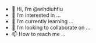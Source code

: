 - 👋 Hi, I’m @wihdiuhfiu
- 👀 I’m interested in ...
- 🌱 I’m currently learning ...
- 💞️ I’m looking to collaborate on ...
- 📫 How to reach me ...

<!---
wihdiuhfiu/wihdiuhfiu is a ✨ special ✨ repository because its `README.md` (this file) appears on your GitHub profile.
You can click the Preview link to take a look at your changes.
--->
